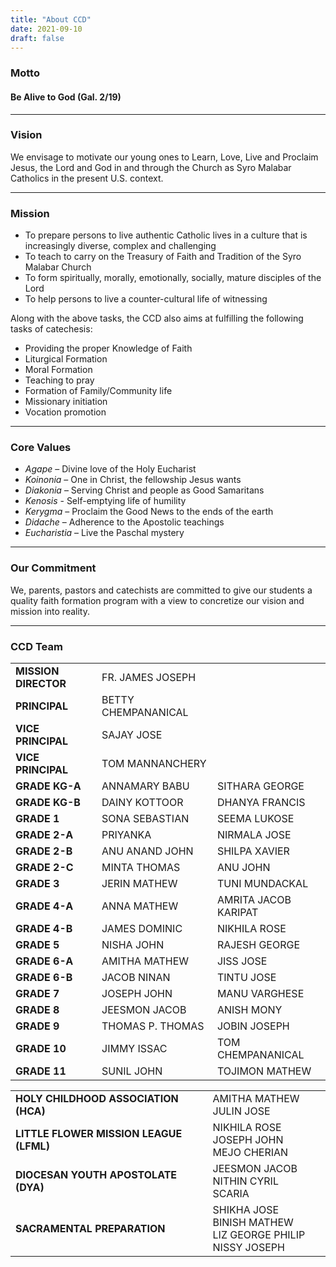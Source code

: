 ```yaml
---
title: "About CCD"
date: 2021-09-10
draft: false
---
```


### Motto
#### Be Alive to God (Gal. 2/19)

---

### Vision

We envisage to motivate our young ones to Learn, Love, Live and Proclaim Jesus, the Lord and God in and through the Church as Syro Malabar Catholics in the present U.S. context.

---

### Mission

* To prepare persons to live authentic Catholic lives in a culture that is increasingly diverse, complex and challenging
* To teach to carry on the Treasury of Faith and Tradition of the Syro Malabar Church
* To form spiritually, morally, emotionally, socially, mature disciples of the Lord
* To help persons to live a counter-cultural life of witnessing

Along with the above tasks, the CCD also aims at fulfilling the following tasks of catechesis:

* Providing the proper Knowledge of Faith
* Liturgical Formation
* Moral Formation
* Teaching to pray
* Formation of Family/Community life
* Missionary initiation
* Vocation promotion

---

### Core Values

* *Agape* – Divine love of the Holy Eucharist
* *Koinonia* – One in Christ, the fellowship Jesus wants
* *Diakonia* – Serving Christ and people as Good Samaritans
* *Kenosis* - Self-emptying life of humility
* *Kerygma* – Proclaim the Good News to the ends of the earth
* *Didache* – Adherence to the Apostolic teachings
* *Eucharistia* – Live the Paschal mystery

---

### Our Commitment

We, parents, pastors and catechists are committed to give our students a quality faith formation program with a view to concretize our vision and mission into reality.

---

### CCD Team

<table>
<tr><td> <b>MISSION DIRECTOR</b> </td> <td>FR. JAMES JOSEPH</td><td></td></tr>
<tr><td> <b>PRINCIPAL</b> </td> <td>BETTY CHEMPANANICAL</td><td></td></tr>
<tr><td> <b>VICE PRINCIPAL</b> </td> <td>SAJAY JOSE</td><td></td></tr>
<tr><td> <b>VICE PRINCIPAL</b> </td> <td>TOM MANNANCHERY</td><td></td></tr>
<tr><td> <b>GRADE KG-A</b> </td> <td>ANNAMARY BABU</td> <td>SITHARA GEORGE</td></tr>
<tr><td> <b>GRADE KG-B</b> </td> <td>DAINY KOTTOOR</td> <td>DHANYA FRANCIS</td></tr>
<tr><td> <b>GRADE 1</b> </td> <td>SONA SEBASTIAN</td> <td>SEEMA LUKOSE</td></tr>
<tr><td> <b>GRADE 2-A</b> </td> <td>PRIYANKA</td> <td>NIRMALA JOSE</td></tr>
<tr><td> <b>GRADE 2-B</b> </td> <td>ANU ANAND JOHN</td> <td>SHILPA XAVIER</td></tr>
<tr><td> <b>GRADE 2-C</b> </td> <td>MINTA THOMAS</td> <td>ANU JOHN</td></tr>
<tr><td> <b>GRADE 3</b> </td> <td>JERIN MATHEW</td> <td>TUNI MUNDACKAL</td></tr>
<tr><td> <b>GRADE 4-A</b> </td> <td>ANNA MATHEW</td> <td>AMRITA JACOB KARIPAT</td></tr>
<tr><td> <b>GRADE 4-B</b> </td> <td>JAMES DOMINIC</td> <td>NIKHILA ROSE</td></tr>
<tr><td> <b>GRADE 5</b> </td> <td>NISHA JOHN</td> <td>RAJESH GEORGE</td></tr>
<tr><td> <b>GRADE 6-A</b> </td> <td>AMITHA MATHEW</td> <td>JISS JOSE</td></tr>
<tr><td> <b>GRADE 6-B</b> </td> <td>JACOB NINAN</td> <td>TINTU JOSE</td></tr>
<tr><td> <b>GRADE 7</b> </td> <td>JOSEPH JOHN</td> <td>MANU VARGHESE</td></tr>
<tr><td> <b>GRADE 8</b> </td> <td>JEESMON JACOB</td> <td>ANISH MONY</td></tr>
<tr><td> <b>GRADE 9</b> </td> <td>THOMAS P. THOMAS</td> <td>JOBIN JOSEPH</td></tr>
<tr><td> <b>GRADE 10</b> </td> <td>JIMMY ISSAC</td> <td>TOM CHEMPANANICAL</td></tr>
<tr><td> <b>GRADE 11</b> </td> <td>SUNIL JOHN</td> <td>TOJIMON MATHEW</td></tr>
</table>

<table>
<tr><td> <b>HOLY CHILDHOOD ASSOCIATION (HCA)</b> </td> <td>AMITHA MATHEW <br> JULIN JOSE </td><td></td></tr>
<tr><td> <b>LITTLE FLOWER MISSION LEAGUE (LFML)</b> </td> <td>NIKHILA ROSE <br> JOSEPH JOHN <br> MEJO CHERIAN </td><td></td></tr>
<tr><td> <b>DIOCESAN YOUTH APOSTOLATE (DYA)</b> </td> <td>JEESMON JACOB <br> NITHIN CYRIL SCARIA </td><td></td></tr>
<tr><td> <b>SACRAMENTAL PREPARATION</b> </td> <td>SHIKHA JOSE <br> BINISH MATHEW <br> LIZ GEORGE PHILIP <br> NISSY JOSEPH </td><td></td></tr>
</table>
